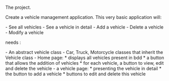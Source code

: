 <p> The project.</p>  
<p>Create a vehicle management application. This very basic application will:  </p>
- See all vehicles  
- See a vehicle in detail  
- Add a vehicle  
- Delete a vehicle  
- Modify a vehicle  
<p>needs :  </p>
- An abstract vehicle class  
- Car, Truck, Motorcycle classes that inherit the Vehicle class  
- Home page:  
* displays all vehicles present in bdd  
* a button that allows the addition of vehicles  
* for each vehicle, a button to view, edit and delete the vehicle  
- a vehicle page:  
* presenting the vehicle in detail    
* the button to add a vehicle   
* buttons to edit and delete this vehicle
